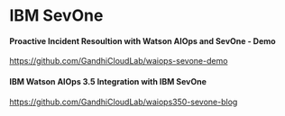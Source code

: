 # IBM SevOne

#### Proactive Incident Resoultion with Watson AIOps and SevOne - Demo
https://github.com/GandhiCloudLab/waiops-sevone-demo

#### IBM Watson AIOps 3.5 Integration with IBM SevOne
https://github.com/GandhiCloudLab/waiops350-sevone-blog
